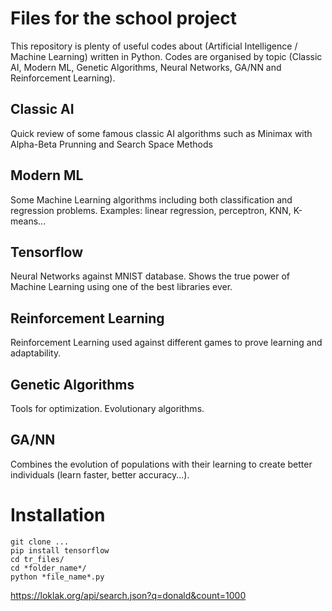# Files for the school project
This repository is plenty of useful codes about (Artificial Intelligence / Machine Learning) written in Python. Codes are organised by topic (Classic AI, Modern ML, Genetic Algorithms, Neural Networks, GA/NN and Reinforcement Learning).

## Classic AI
Quick review of some famous classic AI algorithms such as Minimax with Alpha-Beta Prunning and Search Space Methods

## Modern ML
Some Machine Learning algorithms including both classification and regression problems. Examples: linear regression, perceptron, KNN, K-means...

## Tensorflow
Neural Networks against MNIST database. Shows the true power of Machine Learning using one of the best libraries ever.

## Reinforcement Learning
Reinforcement Learning used against different games to prove learning and adaptability.

## Genetic Algorithms
Tools for optimization. Evolutionary algorithms.

## GA/NN
Combines the evolution of populations with their learning to create better individuals (learn faster, better accuracy...).

# Installation
```
git clone ...
pip install tensorflow
cd tr_files/
cd *folder_name*/
python *file_name*.py
```

https://loklak.org/api/search.json?q=donald&count=1000